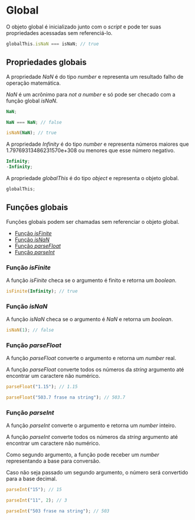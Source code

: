 # Global

O objeto global é inicializado junto com o _script_ e pode ter suas propriedades acessadas sem referenciá-lo.

```javascript
globalThis.isNaN === isNaN; // true
```

## Propriedades globais

A propriedade _NaN_ é do tipo _number_ e representa um resultado falho de operação matemática.

_NaN_ é um acrônimo para _not a number_ e só pode ser checado com a função global _isNaN_.

```javascript
NaN;

NaN === NaN; // false

isNaN(NaN); // true
```

A propriedade _Infinity_ é do tipo _number_ e representa números maiores que 1.79769313486231570e+308 ou menores que esse número negativo.

```javascript
Infinity;
-Infinity;
```

A propriedade _globalThis_ é do tipo _object_ e representa o objeto global.

```javascript
globalThis;
```

## Funções globais

Funções globais podem ser chamadas sem referenciar o objeto global.

- [Função _isFinite_](#função-isFinite)
- [Função _isNaN_](#função-isNaN)
- [Função _parseFloat_](#função-parseFloat)
- [Função _parseInt_](#função-parseInt)

### Função _isFinite_

A função _isFinite_ checa se o argumento é finito e retorna um _boolean_.

```javascript
isFinite(Infinity); // true
```

### Função _isNaN_

A função _isNaN_ checa se o argumento é _NaN_ e retorna um _boolean_.

```javascript
isNaN(1); // false
```

### Função _parseFloat_

A função _parseFloat_ converte o argumento e retorna um _number_ real.

A função _parseFloat_ converte todos os números da _string_ argumento até encontrar um caractere não numérico.

```javascript
parseFloat("1.15"); // 1.15

parseFloat("503.7 frase na string"); // 503.7
```

### Função _parseInt_

A função _parseInt_ converte o argumento e retorna um _number_ inteiro.

A função _parseInt_ converte todos os números da _string_ argumento até encontrar um caractere não numérico.

Como segundo argumento, a função pode receber um _number_ representando a base para conversão.

Caso não seja passado um segundo argumento, o número será convertido para a base decimal.

```javascript
parseInt("15"); // 15

parseInt("11", 2); // 3

parseInt("503 frase na string"); // 503
```
